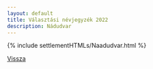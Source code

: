 ```yaml
---
layout: default
title: Választási névjegyzék 2022
description: Nádudvar
---
```


{% include settlementHTMLs/Naadudvar.html %}

[Vissza](../)